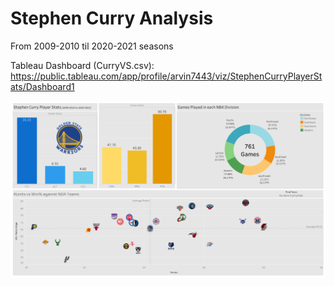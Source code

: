 # Stephen Curry Analysis 
From 2009-2010 til 2020-2021 seasons

Tableau Dashboard (CurryVS.csv): https://public.tableau.com/app/profile/arvin7443/viz/StephenCurryPlayerStats/Dashboard1

![Dashboard](https://github.com/arvin-panganiban/steph-curry-analysis/blob/662fdafa0dface225169dee47cd17941ddfe7b87/Stephen%20Curry%20Tableau%20Dashboard.png?raw=true)
